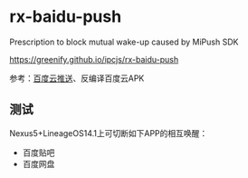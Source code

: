 # rx-baidu-push
Prescription to block mutual wake-up caused by MiPush SDK

https://greenify.github.io/ipcjs/rx-baidu-push

参考：[百度云推送](http://push.baidu.com/doc/android/api)、反编译百度云APK

## 测试

Nexus5+LineageOS14.1上可切断如下APP的相互唤醒：

- 百度贴吧
- 百度网盘